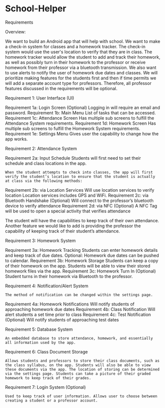 School-Helper
=============
Requirements 

Overview:

We want to build an Android app that will help with school. We want to make a check-in system for classes and a homework tracker. The check-in system would use the user's location to verify that they are in class. The homework tracker would allow the student to add and track their homework, as well as possibly turn in their homework to the professor or receive homework from their professor via a bluetooth transmission. We also want to use alerts to notify the user of homework due dates and classes. We will prioritize making features for the students first and then if time permits we will add a separate account type for professors. Therefore, all professor features discussed in the requirements will be optional.

Requirement 1: User Interface (UI)

Requirement 1a: Login Screen (Optional)
Logging in will require an email and password.
Requirement 1b: Main Menu
List of tasks that can be accessed.
Requirement 1c: Attendance Screen
Has multiple sub screens to fulfill the Attendance System requirements.
Requirement 1d: Homework Screen
Has multiple sub screens to fulfill the Homework System requirements.
Requirement 1e: Settings Menu
Gives user the capability to change how the app works.

Requirement 2: Attendance System

Requirement 2a: Input Schedule
Students will first need to set their schedule and class locations in the app.

	When the student attempts to check into classes, the app will first verify the student’s location to ensure that the student is actually at class via the following methods:

Requirement 2b: via Location Services
Will use location services to verify location
Location services includes GPS and WiFi.
Requirement 2c: via Bluetooth Handshake (Optional)
Will connect to the professor’s bluetooth device to verify attendance
Requirement 2d: via NFC (Optional)
A NFC Tag will be used to open a special activity that verifies attendance
	
The student will have the capabilities to keep track of their own attendance.  Another feature we would like to add is providing the professor the capability of keeping track of their student’s attendance.

Requirement 3: Homework System

Requirement 3a: Homework Tracking
Students can enter homework details and keep track of due dates.
Optional: Homework due dates can be pushed to calendar.
Requirement 3b: Homework Storage
Students can keep a copy of their homework on the app.
Students will be able to view their stored homework files via the app.
Requirement 3c: Homework Turn In (Optional)
Student turns in their homework via Bluetooth to the professor.

Requirement 4: Notification/Alert System

	The method of notification can be changed within the settings page.

Requirement 4a: Homework Notifications
Will notify students of approaching homework due dates
Requirement 4b: Class Notification
Will alert students a set time prior to class
Requirement 4c: Test Notification (Optional)
Will notify students of approaching test dates

Requirement 5: Database System

	An embedded database to store attendance, homework, and essentially all information used by the app.

Requirement 6: Class Document Storage

	Allows students and professors to store their class documents, such as the class syllabus, on the app. Students will also be able to view these documents via the app. The location of storing can be determined via the settings page. Students can take a picture of their graded homework to keep track of their grades.

Requirement 7: Login System (Optional)

	Used to keep track of user information. Allows user to choose between creating a student or a professor account.
